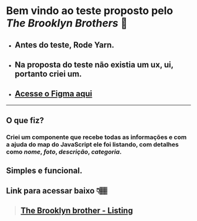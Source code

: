 # Bem vindo ao teste proposto pelo *The Brooklyn Brothers* 🚀

- ## Antes do teste, Rode Yarn.
- ## Na proposta do teste não existia um ux, ui, portanto criei um.
- ## [Acesse o Figma aqui ](https://www.figma.com/file/II3f6YZhuGXYDQi8VTfUfw/Portfolio?node-id=1119%3A2)

---
## O que fiz?
### Criei um componente que recebe todas as informações e com a ajuda do map do JavaScript ele foi listando, com detalhes como *nome*, *foto*, *descrição*, *categoria*.

## Simples e funcional.

## Link para acessar baixo 👇🏽

> ## [The Brooklyn brother - Listing](https://guim0.github.io/tbb-listing/)
